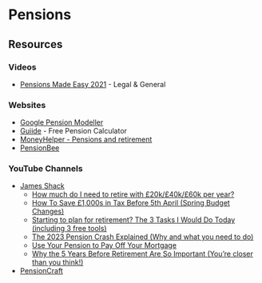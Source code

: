 # Pensions

## Resources

### Videos

* [Pensions Made Easy 2021](https://vimeo.com/644446185/d9875843ae) - Legal & General

### Websites

* [Google Pension Modeller](https://datatech.pwc.com/googlepensionstax/)
* [Guiide](https://www.guiide.co.uk/) - Free Pension Calculator
* [MoneyHelper - Pensions and retirement](https://www.moneyhelper.org.uk/en/pensions-and-retirement/)
* [PensionBee](https://www.pensionbee.com/)

### YouTube Channels

* [James Shack](https://www.youtube.com/@JamesShack)
  * [How much do I need to retire with £20k/£40k/£60k per year?](https://www.youtube.com/watch?v=Jm6d7UdSCsk)
  * [How To Save £1,000s in Tax Before 5th April (Spring Budget Changes)](https://www.youtube.com/watch?v=pE2V83OybUo)
  * [Starting to plan for retirement? The 3 Tasks I Would Do Today (including 3 free tools)](https://www.youtube.com/watch?v=Ssi1U6aMCdU)
  * [The 2023 Pension Crash Explained (Why and what you need to do)](https://www.youtube.com/watch?v=7ITch9bW3cA)
  * [Use Your Pension to Pay Off Your Mortgage](https://www.youtube.com/watch?v=MWadHLKMgB4)
  * [Why the 5 Years Before Retirement Are So Important (You’re closer than you think!)](https://www.youtube.com/watch?v=ECOCa6FS8C8)
* [PensionCraft](https://www.youtube.com/@Pensioncraft/videos)
